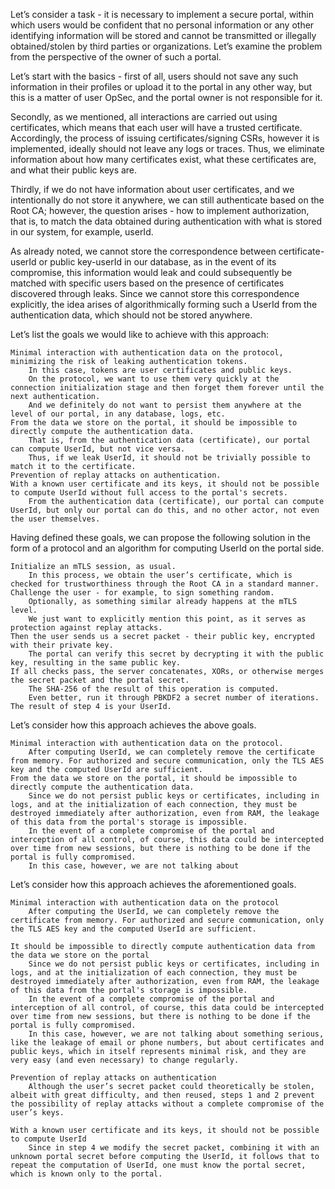 Let’s consider a task - it is necessary to implement a secure portal, within which users would be confident that no personal information or any other identifying information will be stored and cannot be transmitted or illegally obtained/stolen by third parties or organizations. Let’s examine the problem from the perspective of the owner of such a portal.

Let’s start with the basics - first of all, users should not save any such information in their profiles or upload it to the portal in any other way, but this is a matter of user OpSec, and the portal owner is not responsible for it.

Secondly, as we mentioned, all interactions are carried out using certificates, which means that each user will have a trusted certificate. Accordingly, the process of issuing certificates/signing CSRs, however it is implemented, ideally should not leave any logs or traces. Thus, we eliminate information about how many certificates exist, what these certificates are, and what their public keys are.

Thirdly, if we do not have information about user certificates, and we intentionally do not store it anywhere, we can still authenticate based on the Root CA; however, the question arises - how to implement authorization, that is, to match the data obtained during authentication with what is stored in our system, for example, userId.

As already noted, we cannot store the correspondence between certificate-userId or public key-userId in our database, as in the event of its compromise, this information would leak and could subsequently be matched with specific users based on the presence of certificates discovered through leaks. Since we cannot store this correspondence explicitly, the idea arises of algorithmically forming such a UserId from the authentication data, which should not be stored anywhere.

Let’s list the goals we would like to achieve with this approach:

    Minimal interaction with authentication data on the protocol, minimizing the risk of leaking authentication tokens.
        In this case, tokens are user certificates and public keys.
        On the protocol, we want to use them very quickly at the connection initialization stage and then forget them forever until the next authentication.
        And we definitely do not want to persist them anywhere at the level of our portal, in any database, logs, etc.
    From the data we store on the portal, it should be impossible to directly compute the authentication data.
        That is, from the authentication data (certificate), our portal can compute UserId, but not vice versa.
        Thus, if we leak UserId, it should not be trivially possible to match it to the certificate.
    Prevention of replay attacks on authentication.
    With a known user certificate and its keys, it should not be possible to compute UserId without full access to the portal's secrets.
        From the authentication data (certificate), our portal can compute UserId, but only our portal can do this, and no other actor, not even the user themselves.

Having defined these goals, we can propose the following solution in the form of a protocol and an algorithm for computing UserId on the portal side.

    Initialize an mTLS session, as usual.
        In this process, we obtain the user’s certificate, which is checked for trustworthiness through the Root CA in a standard manner.
    Challenge the user - for example, to sign something random.
        Optionally, as something similar already happens at the mTLS level.
        We just want to explicitly mention this point, as it serves as protection against replay attacks.
    Then the user sends us a secret packet - their public key, encrypted with their private key.
        The portal can verify this secret by decrypting it with the public key, resulting in the same public key.
    If all checks pass, the server concatenates, XORs, or otherwise merges the secret packet and the portal secret.
        The SHA-256 of the result of this operation is computed.
        Even better, run it through PBKDF2 a secret number of iterations.
    The result of step 4 is your UserId.

Let’s consider how this approach achieves the above goals.

    Minimal interaction with authentication data on the protocol.
        After computing UserId, we can completely remove the certificate from memory. For authorized and secure communication, only the TLS AES key and the computed UserId are sufficient.
    From the data we store on the portal, it should be impossible to directly compute the authentication data.
        Since we do not persist public keys or certificates, including in logs, and at the initialization of each connection, they must be destroyed immediately after authorization, even from RAM, the leakage of this data from the portal's storage is impossible.
        In the event of a complete compromise of the portal and interception of all control, of course, this data could be intercepted over time from new sessions, but there is nothing to be done if the portal is fully compromised.
        In this case, however, we are not talking about



Let’s consider how this approach achieves the aforementioned goals.

    Minimal interaction with authentication data on the protocol
        After computing the UserId, we can completely remove the certificate from memory. For authorized and secure communication, only the TLS AES key and the computed UserId are sufficient.

    It should be impossible to directly compute authentication data from the data we store on the portal
        Since we do not persist public keys or certificates, including in logs, and at the initialization of each connection, they must be destroyed immediately after authorization, even from RAM, the leakage of this data from the portal's storage is impossible.
        In the event of a complete compromise of the portal and interception of all control, of course, this data could be intercepted over time from new sessions, but there is nothing to be done if the portal is fully compromised.
        In this case, however, we are not talking about something serious, like the leakage of email or phone numbers, but about certificates and public keys, which in itself represents minimal risk, and they are very easy (and even necessary) to change regularly.

    Prevention of replay attacks on authentication
        Although the user’s secret packet could theoretically be stolen, albeit with great difficulty, and then reused, steps 1 and 2 prevent the possibility of replay attacks without a complete compromise of the user’s keys.

    With a known user certificate and its keys, it should not be possible to compute UserId
        Since in step 4 we modify the secret packet, combining it with an unknown portal secret before computing the UserId, it follows that to repeat the computation of UserId, one must know the portal secret, which is known only to the portal.
